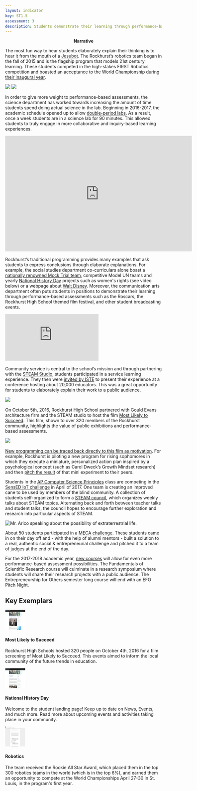 ```yaml
---
layout: indicator
key: ST1.5
assessment: 3
description: Students demonstrate their learning through performance-based assessments and express their conclusions through elaborated explanations of their thinking.
---
```

<p align="center">
<b>Narrative</b>
</p>

The most fun way to hear students elaborately explain their thinking is to hear it from the mouth of a [Jesubot](http://steam.rockhursths.edu/2016/08/20/Reflections-of-a-Jesubot.html). The Rockhurst’s robotics team began in the fall of 2015 and is the flagship program that models 21st century learning. These students competed in the high-stakes FIRST Robotics competition and boasted an acceptance to the [World Championship during their inaugural year](http://steam.rockhursths.edu/2016/04/12/Rookie-All-Star-Robotics.html). 

<div class="flex-wrapper">
  <img src="{{ site.baseurl }}/img/robotics-student-engineers.jpg">
  <img src="{{ site.baseurl }}/img/robotics-in-the-pit.jpg">
</div>

In order to give more weight to performance-based assessments, the science department has worked towards increasing the amount of time students spend doing actual science in the lab. Beginning in 2016-2017, the academic schedule opened up to allow [double-period labs](http://steam.rockhursths.edu/2017/01/26/Increasing-Laboratory-Time.html). As a result, once a week students are in a science lab for 90 minutes. This allowed students to truly engage in more collaborative and inquiry-based learning experiences. 

<iframe width="600" height="371" seamless frameborder="0" scrolling="no" src="https://docs.google.com/spreadsheets/d/1DukEa9uNOTR2zXDjrFgl6Y2eJde6U4IBzK4AszoHTRw/pubchart?oid=1983344515&amp;format=interactive"></iframe>

Rockhurst’s traditional programming provides many examples that ask students to express conclusions through elaborate explanations. For example, the social studies department co-curriculars alone boast a [nationally renowned Mock Trial team](https://www.facebook.com/RockhurstHigh/photos/a.220743781318984.54310.156062314453798/1155714567821896/?type=3&theater), competitive Model UN teams and yearly [National History Day](https://www.rockhursths.edu/pages/students/students---landing) projects such as women's rights (see video below) or a webpage about [Walt Disney](http://88929534.nhd.weebly.com/). Moreover, the communication arts department often puts students in positions to demonstrate their learning through performance-based assessments such as the Roscars, the Rockhurst High School themed film festival, and other student broadcasting events.

<div class="embed-container">
<iframe src="https://www.youtube.com/embed/zUIayLnDV9g" frameborder="0" allowfullscreen></iframe>
</div>


Community service is central to the school’s mission and through partnering with the [STEAM Studio](http://steam-studio.com/), students participated in a service learning experience. They then were [invited by ISTE](http://parseprofessor.blogspot.com/2016_07_01_archive.html) to present their experience at a conference hosting about 20,000 educators. This was a  great opportunity for students to elaborately explain their work to a public audience.

<div class="flex-wrapper">
  <img src="{{ site.baseurl }}/img/ISTEimage.JPG">
</div>

On October 5th, 2016, Rockhurst High School partnered with Gould Evans architecture firm and the STEAM studio to host the film [Most Likely to Succeed](http://steam.rockhursths.edu/2016/10/06/MLTS.html). This film, shown to over 320 members of the Rockhurst community, highlights the value of public exhibitions and performance-based assessments. 


<div class="flex-wrapper">
  <img src="{{ site.baseurl }}/img/indicators/st1.5a.jpg">
</div>


[New programming can be traced back directly to this film as motivation](http://steam.rockhursths.edu/2017/02/01/New-Courses.html). For example, Rockhurst is piloting a new program for rising sophomores in which they execute a miniature, personalized action plan inspired by a psychological concept (such as Carol Dweck’s Growth Mindset research) and then [pitch the result](http://steam.rockhursths.edu/2017/03/01/Life-Hacking.html) of that mini experiment to their peers.



Students in the [AP Computer Science Principles](http://steam.rockhursths.edu/2016/08/08/Computer-Science-2016.html) class are competing in the [SensED IoT challenge](http://steam.rockhursths.edu/2017/03/12/SensED-Design-Demo-Day-Project-Proposals-Submitted.html) in April of 2017. One team is creating an improved cane to be used by members of the blind community. A collection of students self-organized to form a [STEAM council](https://drive.google.com/file/d/0B1-JIRrX_4I5dXItM0R0U3Fab01hMjA2UlVrUFlXMDhCYUp3/view?usp=sharing), which organizes weekly talks about STEAM topics. Alternating back and forth between teacher talks and student talks, the council hopes to encourage further exploration and research into particular aspects of STEAM. 


<div class="flex-wrapper">
  <img src="{{ site.baseurl }}/img/STEAM Council.JPG" alt="Mr. Arico speaking about the possibility of extraterrestrial life." source="width: 50%;">
</div>

About 50 students participated in a [MECA challenge](http://steam.rockhursths.edu/2017/02/11/MECA-Challenge.html). These students came in on their day off and - with the help of alumni mentors - built a solution to a real, authentic social & entrepreneurial challenge and pitched it to a team of judges at the end of the day. 



For the 2017-2018 academic year, [new courses](http://steam.rockhursths.edu/2017/02/01/New-Courses.html) will allow for even more performance-based assessment possibilities. The Fundamentals of Scientific Research course will culminate in a research symposium where students will share their research projects with a public audience. The Entrepreneurship for Others semester long course will end with an EFO Pitch Night. 


## Key Exemplars

<div class="media well">
  <div class="media-left">
    <a href="http://steam.rockhursths.edu/2016/10/06/MLTS.html">
      <img class="media-object" src="/img/64/st1.2a.jpg">
    </a>
  </div>
  <div class="media-body">
    <h4 class="media-heading">Most Likely to Succeed</h4>
    <p>Rockhurst High Schools hosted 320 people on October 4th, 2016 for a film screening of Most Likely to Succeed. This events aimed to inform the local community of the future trends in education.</p>
  </div>
</div>

<div class="media well">
  <div class="media-left">
    <a href="https://www.rockhursths.edu/pages/students/students---landing">
      <img class="media-object" src="/img/64/st1.2b.jpg">
    </a>
  </div>
  <div class="media-body">
    <h4 class="media-heading">National History Day</h4>
    <p>Welcome to the student landing page! Keep up to date on News, Events, and much more.  Read more about upcoming events and activities taking place in your community.</p>
  </div>
</div>

<div class="media well">
  <div class="media-left">
    <a href="https://www.rockhursths.edu/pages/news/news---robotics-world-championship-qualifiers">
      <img class="media-object" src="/img/64/st1.2c.jpg">
    </a>
  </div>
  <div class="media-body">
    <h4 class="media-heading">Robotics</h4>
    <p>The team received the Rookie All Star Award, which placed them in the top 300 robotics teams in the world (which is in the top 6%), and earned them an opportunity to compete at the World Championships April 27-30 in St. Louis, in the program's first year.</p>
  </div>
</div>
